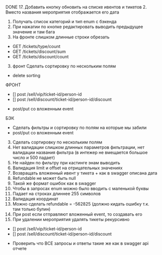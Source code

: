 DONE
17. Добавить кнопку обновить на списке ивентов и тикетов
2. Вместо названия мероприятия отображается его дата 
1. Получать список категорий и тип enum с бэкенда
4. При нажатии по кнопке редактировать выводить предыдущее значение и там бага
14. На фронте слишком длинные строки обрезать
- GET /tickets/type/count
- GET /tickets/discount/sum
- GET /tickets/discount/count 
3. фронт Сделать сортировку по нескольким полям
* delete sorting


ФРОНТ 
- [] post /sell/vip/ticket-id/person-id
- [] post /sell/discount/ticket-id/person-id/discount
* post/put со вложенным event


БЭК
* Сделать фильтры и сортировку по полям на которые мы забили
* post/put со вложенным event
3. Сделать сортировку по нескольким полям
5. Нет валидации слишком длинных параметров фильтрации, нет валидации названия фильтра (в интежер не вмещается большое число и 500 падает)
6. Не найден по фильтру при кастинге энам выводить 
7. Валидация limit и offset на отрицательных значениях
8. Возвращать вложенный ивент у тикета + как в swagger описана дата
9. Refundable не может быть null
10. Такой же формат ошибок как в swagger
11. Чтобы в запросах enum можно было вводить с маленькой буквы
13. Падает на строках длиннее 255 символов
12. Валидация координат 
15. Можно сделать refundable = -562825 (должно кидать ошибку т.к. там только булин)
16. При post если отправляют вложенный event, то создавать его
18. При удалении мероприятия удалять тикеты рекурсивно
- [] post /sell/vip/ticket-id/person-id
- [] post /sell/discount/ticket-id/person-id/discount
* Проверить что ВСЕ запросы и ответы такие же как в swagger api отчете
